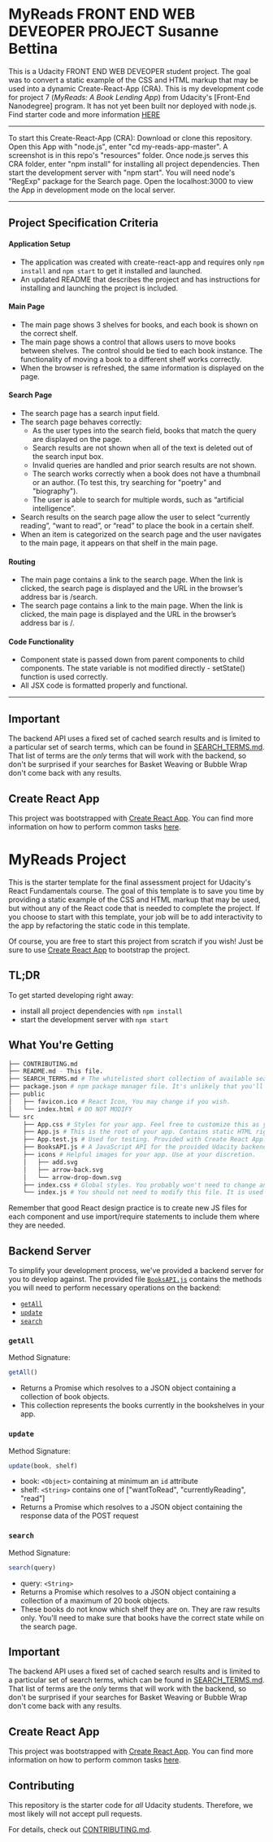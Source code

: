 
# MyReads FRONT END WEB DEVEOPER PROJECT Susanne Bettina

This is a Udacity FRONT END WEB DEVEOPER student project. The goal was to convert a static example of the CSS and HTML markup that may be used into a dynamic Create-React-App (CRA).
This is my development code for project 7 (*MyReads: A Book Lending App*) from Udacity's  [Front-End Nanodegree] program. It has not yet been built nor deployed with node.js.  
Find starter code and more information [HERE
](https://github.com/udacity/reactnd-project-myreads-starter)


---
To start this Create-React-App (CRA): Download or clone this repository. Open this App with "node.js", enter "cd my-reads-app-master". 
A screenshot is in this repo's "resources" folder. 
Once node.js serves this CRA folder, enter "npm install" for installing all project dependencies. Then start the development server with "npm start". You will need node's "RegExp" package for the Search page. Open the localhost:3000 to view the App in development mode on the local server. 

---

## Project Specification Criteria

#### Application Setup
- The application was created with create-react-app and requires only `npm install` and `npm start` to get it installed and launched.
- An updated README that describes the project and has instructions for installing and launching the project is included.


#### Main Page
- The main page shows 3 shelves for books, and each book is shown on the correct shelf.
- The main page shows a control that allows users to move books between shelves. The control should be tied to each book instance. The functionality of moving a book to a different shelf works correctly.
- When the browser is refreshed, the same information is displayed on the page.

#### Search Page
- The search page has a search input field. 
- The search page behaves correctly:
    * As the user types into the search field, books that match the query are displayed on the page.
    * Search results are not shown when all of the text is deleted out of the search input box.
    * Invalid queries are handled and prior search results are not shown.
    * The search works correctly when a book does not have a thumbnail or an author. (To test this, try searching for "poetry" and "biography").
    * The user is able to search for multiple words, such as “artificial intelligence”.
- Search results on the search page allow the user to select “currently reading”, “want to read”, or “read” to place the book in a certain shelf. 
- When an item is categorized on the search page and the user navigates to the main page, it appears on that shelf in the main page.


#### Routing
- The main page contains a link to the search page. When the link is clicked, the search page is displayed and the URL in the browser’s address bar is /search.
- The search page contains a link to the main page. When the link is clicked, the main page is displayed and the URL in the browser’s address bar is /.


#### Code Functionality
- Component state is passed down from parent components to child components. The state variable is not modified directly - setState() function is used correctly. 
- All JSX code is formatted properly and functional.


---




## Important
The backend API uses a fixed set of cached search results and is limited to a particular set of search terms, which can be found in [SEARCH_TERMS.md](SEARCH_TERMS.md). That list of terms are the _only_ terms that will work with the backend, so don't be surprised if your searches for Basket Weaving or Bubble Wrap don't come back with any results.

## Create React App

This project was bootstrapped with [Create React App](https://github.com/facebookincubator/create-react-app). You can find more information on how to perform common tasks [here](https://github.com/facebookincubator/create-react-app/blob/master/packages/react-scripts/template/README.md).









# MyReads Project



This is the starter template for the final assessment project for Udacity's React Fundamentals course. The goal of this template is to save you time by providing a static example of the CSS and HTML markup that may be used, but without any of the React code that is needed to complete the project. If you choose to start with this template, your job will be to add interactivity to the app by refactoring the static code in this template.

Of course, you are free to start this project from scratch if you wish! Just be sure to use [Create React App](https://github.com/facebookincubator/create-react-app) to bootstrap the project.

## TL;DR

To get started developing right away:

* install all project dependencies with `npm install`
* start the development server with `npm start`

## What You're Getting
```bash
├── CONTRIBUTING.md
├── README.md - This file.
├── SEARCH_TERMS.md # The whitelisted short collection of available search terms for you to use with your app.
├── package.json # npm package manager file. It's unlikely that you'll need to modify this.
├── public
│   ├── favicon.ico # React Icon, You may change if you wish.
│   └── index.html # DO NOT MODIFY
└── src
    ├── App.css # Styles for your app. Feel free to customize this as you desire.
    ├── App.js # This is the root of your app. Contains static HTML right now.
    ├── App.test.js # Used for testing. Provided with Create React App. Testing is encouraged, but not required.
    ├── BooksAPI.js # A JavaScript API for the provided Udacity backend. Instructions for the methods are below.
    ├── icons # Helpful images for your app. Use at your discretion.
    │   ├── add.svg
    │   ├── arrow-back.svg
    │   └── arrow-drop-down.svg
    ├── index.css # Global styles. You probably won't need to change anything here.
    └── index.js # You should not need to modify this file. It is used for DOM rendering only.
```

Remember that good React design practice is to create new JS files for each component and use import/require statements to include them where they are needed.

## Backend Server

To simplify your development process, we've provided a backend server for you to develop against. The provided file [`BooksAPI.js`](src/BooksAPI.js) contains the methods you will need to perform necessary operations on the backend:

* [`getAll`](#getall)
* [`update`](#update)
* [`search`](#search)

### `getAll`

Method Signature:

```js
getAll()
```

* Returns a Promise which resolves to a JSON object containing a collection of book objects.
* This collection represents the books currently in the bookshelves in your app.

### `update`

Method Signature:

```js
update(book, shelf)
```

* book: `<Object>` containing at minimum an `id` attribute
* shelf: `<String>` contains one of ["wantToRead", "currentlyReading", "read"]  
* Returns a Promise which resolves to a JSON object containing the response data of the POST request

### `search`

Method Signature:

```js
search(query)
```

* query: `<String>`
* Returns a Promise which resolves to a JSON object containing a collection of a maximum of 20 book objects.
* These books do not know which shelf they are on. They are raw results only. You'll need to make sure that books have the correct state while on the search page.

## Important
The backend API uses a fixed set of cached search results and is limited to a particular set of search terms, which can be found in [SEARCH_TERMS.md](SEARCH_TERMS.md). That list of terms are the _only_ terms that will work with the backend, so don't be surprised if your searches for Basket Weaving or Bubble Wrap don't come back with any results.

## Create React App

This project was bootstrapped with [Create React App](https://github.com/facebookincubator/create-react-app). You can find more information on how to perform common tasks [here](https://github.com/facebookincubator/create-react-app/blob/master/packages/react-scripts/template/README.md).

## Contributing

This repository is the starter code for _all_ Udacity students. Therefore, we most likely will not accept pull requests.

For details, check out [CONTRIBUTING.md](CONTRIBUTING.md).
